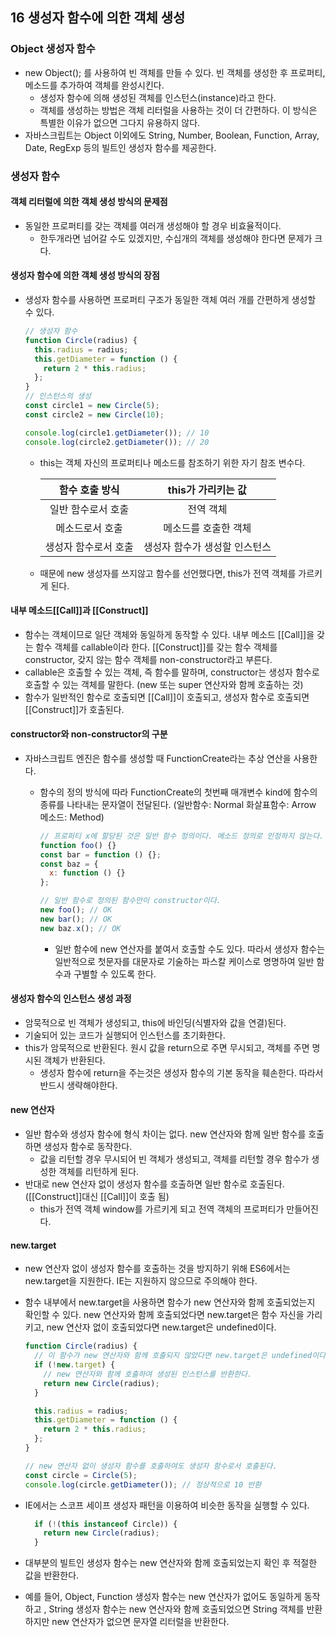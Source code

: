 ## 16 생성자 함수에 의한 객체 생성

### Object 생성자 함수

- new Object(); 를 사용하여 빈 객체를 만들 수 있다. 빈 객체를 생성한 후 프로퍼티, 메소드를 추가하여 객체를 완성시킨다.
  - 생성자 함수에 의해 생성된 객체를 인스턴스(instance)라고 한다.
  - 객체를 생성하는 방법은 객체 리터럴을 사용하는 것이 더 간편하다. 이 방식은 특별한 이유가 없으면 그다지 유용하지 않다.
- 자바스크립트는 Object 이외에도 String, Number, Boolean, Function, Array, Date, RegExp 등의 빌트인 생성자 함수를 제공한다.

### 생성자 함수

#### 객체 리터럴에 의한 객체 생성 방식의 문제점

- 동일한 프로퍼티를 갖는 객체를 여러개 생성해야 할 경우 비효율적이다.
  - 한두개라면 넘어갈 수도 있겠지만, 수십개의 객체를 생성해야 한다면 문제가 크다.

#### 생성자 함수에 의한 객체 생성 방식의 장점

- 생성자 함수를 사용하면 프로퍼티 구조가 동일한 객체 여러 개를 간편하게 생성할 수 있다.

  ```javascript
  // 생성자 함수
  function Circle(radius) {
    this.radius = radius;
    this.getDiameter = function () {
      return 2 * this.radius;
    };
  }
  // 인스턴스의 생성
  const circle1 = new Circle(5);
  const circle2 = new Circle(10);

  console.log(circle1.getDiameter()); // 10
  console.log(circle2.getDiameter()); // 20
  ```

  - this는 객체 자신의 프로퍼티나 메소드를 참조하기 위한 자기 참조 변수다.

    |    함수 호출 방식    |      this가 가리키는 값       |
    | :------------------: | :---------------------------: |
    |  일반 함수로서 호출  |           전역 객체           |
    |   메소드로서 호출    |     메소드를 호출한 객체      |
    | 생성자 함수로서 호출 | 생성자 함수가 생성할 인스턴스 |

  - 때문에 new 생성자를 쓰지않고 함수를 선언했다면, this가 전역 객체를 가르키게 된다.

#### 내부 메소드[[Call]]과 [[Construct]]

- 함수는 객체이므로 일단 객체와 동일하게 동작할 수 있다. 내부 메소드 [[Call]]을 갖는 함수 객체를 callable이라 한다. [[Construct]]를 갖는 함수 객체를 constructor, 갖지 않는 함수 객체를 non-constructor라고 부른다.
- callable은 호출할 수 있는 객체, 즉 함수를 말하며, constructor는 생성자 함수로 호출할 수 있는 객체를 말한다. (new 또는 super 연산자와 함께 호출하는 것)
- 함수가 일반적인 함수로 호출되면 [[Call]]이 호출되고, 생성자 함수로 호출되면 [[Construct]]가 호출된다.

#### constructor와 non-constructor의 구분

- 자바스크립트 엔진은 함수를 생성할 때 FunctionCreate라는 추상 연산을 사용한다.

  - 함수의 정의 방식에 따라 FunctionCreate의 첫번째 매개변수 kind에 함수의 종류를 나타내는 문자열이 전달된다. (일반함수: Normal 화살표함수: Arrow 메소드: Method)

    ```javascript
    // 프로퍼티 x에 할당된 것은 일반 함수 정의이다. 메소드 정의로 인정하지 않는다.
    function foo() {}
    const bar = function () {};
    const baz = {
      x: function () {}
    };

    // 일반 함수로 정의된 함수만이 constructor이다.
    new foo(); // OK
    new bar(); // OK
    new baz.x(); // OK
    ```

    - 일반 함수에 new 연산자를 붙여서 호출할 수도 있다. 따라서 생성자 함수는 일반적으로 첫문자를 대문자로 기술하는 파스칼 케이스로 명명하여 일반 함수과 구별할 수 있도록 한다.

#### 생성자 함수의 인스턴스 생성 과정

- 암묵적으로 빈 객체가 생성되고, this에 바인딩(식별자와 값을 연결)된다.
- 기술되어 있는 코드가 실행되어 인스턴스를 초기화한다.
- this가 암묵적으로 반환된다. 원시 값을 return으로 주면 무시되고, 객체를 주면 명시된 객체가 반환된다.
  - 생성자 함수에 return을 주는것은 생성자 함수의 기본 동작을 훼손한다. 따라서 반드시 생략해야한다.

#### new 연산자

- 일반 함수와 생성자 함수에 형식 차이는 없다. new 연산자와 함께 일반 함수를 호출하면 생성자 함수로 동작한다.
  - 값을 리턴할 경우 무시되어 빈 객체가 생성되고, 객체를 리턴할 경우 함수가 생성한 객체를 리턴하게 된다.
- 반대로 new 연산자 없이 생성자 함수를 호출하면 일반 함수로 호출된다. ([[Construct]]대신 [[Call]]이 호출 됨)
  - this가 전역 객체 window를 가르키게 되고 전역 객체의 프로퍼티가 만들어진다.

#### new.target

- new 연산자 없이 생성자 함수를 호출하는 것을 방지하기 위해 ES6에서는 new.target을 지원한다. IE는 지원하지 않으므로 주의해야 한다.

- 함수 내부에서 new.target을 사용하면 함수가 new 연산자와 함께 호출되었는지 확인할 수 있다. new 연산자와 함께 호출되었다면 new.target은 함수 자신을 가리키고, new 연산자 없이 호출되었다면 new.target은 undefined이다.

  ```javascript
  function Circle(radius) {
    // 이 함수가 new 연산자와 함께 호출되지 않았다면 new.target은 undefined이다.
    if (!new.target) {
      // new 연산자와 함께 호출하여 생성된 인스턴스를 반환한다.
      return new Circle(radius);
    }

    this.radius = radius;
    this.getDiameter = function () {
      return 2 * this.radius;
    };
  }

  // new 연산자 없이 생성자 함수를 호출하여도 생성자 함수로서 호출된다.
  const circle = Circle(5);
  console.log(circle.getDiameter()); // 정상적으로 10 반환
  ```

- IE에서는 스코프 세이프 생성자 패턴을 이용하여 비슷한 동작을 실행할 수 있다.

  ```javascript
    if (!(this instanceof Circle)) {
      return new Circle(radius);
    }
  ```

- 대부분의 빌트인 생성자 함수는 new 연산자와 함께 호출되었는지 확인 후 적절한 값을 반환한다.

- 예를 들어, Object, Function 생성자 함수는 new 연산자가 없어도 동일하게 동작하고 , String 생성자 함수는 new 연산자와 함께 호출되었으면 String 객체를 반환하지만 new 연산자가 없으면 문자열 리터럴을 반환한다.